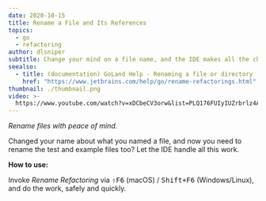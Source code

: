 ```yaml
---
date: 2020-10-15
title: Rename a File and Its References
topics:
  - go
  - refactoring
author: dlsniper
subtitle: Change your mind on a file name, and the IDE makes all the changes for you.
seealso:
  - title: (documentation) GoLand Help - Renaming a file or directory
    href: "https://www.jetbrains.com/help/go/rename-refactorings.html"
thumbnail: ./thumbnail.png
video: >-
  https://www.youtube.com/watch?v=xDCbeCV3orw&list=PLQ176FUIyIUZrbrlz4AY1V8VzBJKZyVlW&index=102
---
```


_Rename files with peace of mind._

Changed your name about what you named a file, and now you need to rename the test and example files too? Let the IDE handle all this work.

**How to use:**

Invoke _Rename Refactoring_ via <kbd>⇧F6</kbd> (macOS) / <kbd>Shift+F6</kbd> (Windows/Linux), and do the work, safely and quickly.
